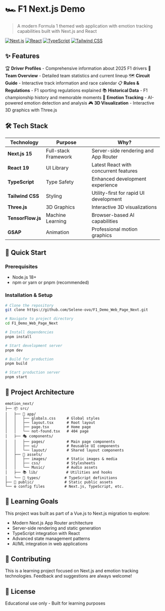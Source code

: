# 🏎️ F1 Next.js Demo

> A modern Formula 1 themed web application with emotion tracking capabilities built with Next.js and React

[![Next.js](https://img.shields.io/badge/Next.js-000000?style=flat&logo=next.js&logoColor=white)](https://nextjs.org/)
[![React](https://img.shields.io/badge/React-61DAFB?style=flat&logo=react&logoColor=black)](https://reactjs.org/)
[![TypeScript](https://img.shields.io/badge/TypeScript-3178C6?style=flat&logo=typescript&logoColor=white)](https://www.typescriptlang.org/)
[![Tailwind CSS](https://img.shields.io/badge/Tailwind_CSS-38B2AC?style=flat&logo=tailwind-css&logoColor=white)](https://tailwindcss.com/)

## ✨ Features

🏆 **Driver Profiles** - Comprehensive information about 2025 F1 drivers
🏁 **Team Overview** - Detailed team statistics and current lineup
🗺️ **Circuit Guide** - Interactive track information and race calendar
📋 **Rules & Regulations** - F1 sporting regulations explained
📚 **Historical Data** - F1 championship history and memorable moments
🧠 **Emotion Tracking** - AI-powered emotion detection and analysis
🎮 **3D Visualization** - Interactive 3D graphics with Three.js

## 🛠️ Tech Stack

| Technology | Purpose | Why? |
|------------|---------|------|
| **Next.js 15** | Full-stack Framework | Server-side rendering and App Router |
| **React 19** | UI Library | Latest React with concurrent features |
| **TypeScript** | Type Safety | Enhanced development experience |
| **Tailwind CSS** | Styling | Utility-first for rapid UI development |
| **Three.js** | 3D Graphics | Interactive 3D visualizations |
| **TensorFlow.js** | Machine Learning | Browser-based AI capabilities |
| **GSAP** | Animation | Professional motion graphics |

## 🚀 Quick Start

### Prerequisites
- Node.js 18+
- npm or yarn or pnpm (recommended)

### Installation & Setup

```bash
# Clone the repository
git clone https://github.com/Selene-ovo/F1_Demo_Web_Page_Next.git

# Navigate to project directory
cd F1_Demo_Web_Page_Next

# Install dependencies
pnpm install

# Start development server
pnpm dev

# Build for production
pnpm build

# Start production server
pnpm start
```

## 📁 Project Architecture

```
emotion_next/
├── 📦 src/
│   ├── 🎯 app/
│   │   ├── globals.css     # Global styles
│   │   ├── layout.tsx      # Root layout
│   │   ├── page.tsx        # Home page
│   │   └── not-found.tsx   # 404 page
│   ├── 🎭 components/
│   │   ├── pages/          # Main page components
│   │   ├── ui/             # Reusable UI components
│   │   └── layout/         # Shared layout components
│   ├── 🎨 assets/
│   │   ├── images/         # Static images & media
│   │   ├── css/            # Stylesheets
│   │   └── Music/          # Audio assets
│   ├── 📚 lib/             # Utilities and hooks
│   └── 🔷 types/           # TypeScript definitions
├── 🔧 public/              # Static public assets
└── ⚙️ config files         # Next.js, TypeScript, etc.
```

## 🎯 Learning Goals

This project was built as part of a Vue.js to Next.js migration to explore:
- Modern Next.js App Router architecture
- Server-side rendering and static generation
- TypeScript integration with React
- Advanced state management patterns
- AI/ML integration in web applications

## 🤝 Contributing

This is a learning project focused on Next.js and emotion tracking technologies. Feedback and suggestions are always welcome!

## 📄 License

Educational use only - Built for learning purposes
